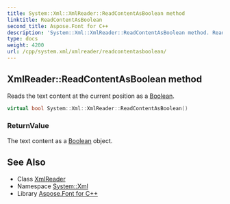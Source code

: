 ```yaml
---
title: System::Xml::XmlReader::ReadContentAsBoolean method
linktitle: ReadContentAsBoolean
second_title: Aspose.Font for C++
description: 'System::Xml::XmlReader::ReadContentAsBoolean method. Reads the text content at the current position as a Boolean in C++.'
type: docs
weight: 4200
url: /cpp/system.xml/xmlreader/readcontentasboolean/
---
```

## XmlReader::ReadContentAsBoolean method


Reads the text content at the current position as a [Boolean](../../../system/boolean/).

```cpp
virtual bool System::Xml::XmlReader::ReadContentAsBoolean()
```


### ReturnValue

The text content as a [Boolean](../../../system/boolean/) object.

## See Also

* Class [XmlReader](../)
* Namespace [System::Xml](../../)
* Library [Aspose.Font for C++](../../../)
